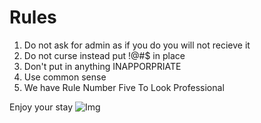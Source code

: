 # Rules

1. Do not ask for admin as if you do you will not recieve it
2. Do not curse instead put !@#$ in place 
3. Don't put in anything INAPPORPRIATE
4. Use common sense 
5. We have Rule Number Five To Look Professional

Enjoy your stay
![Img](http://i1146.photobucket.com/albums/o532/BronzedMe/GIFs/ASDFGHJKL/tumblr_m1e4zhsA7Z1qh51lto1_500.gif.)
